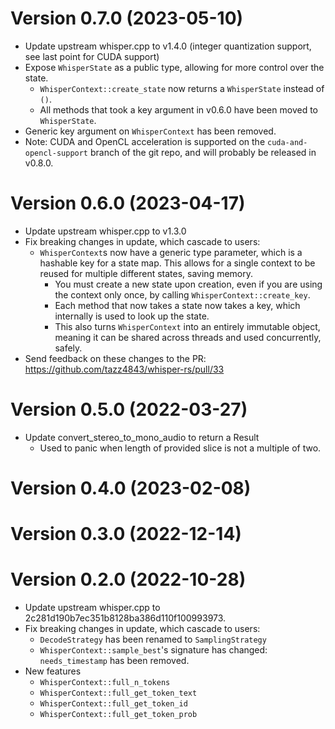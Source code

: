 # Version 0.7.0 (2023-05-10)
* Update upstream whisper.cpp to v1.4.0 (integer quantization support, see last point for CUDA support)
* Expose `WhisperState` as a public type, allowing for more control over the state.
  * `WhisperContext::create_state` now returns a `WhisperState` instead of `()`.
  * All methods that took a key argument in v0.6.0 have been moved to `WhisperState`.
* Generic key argument on `WhisperContext` has been removed.
* Note: CUDA and OpenCL acceleration is supported on the `cuda-and-opencl-support` branch of the git repo,
  and will probably be released in v0.8.0.

# Version 0.6.0 (2023-04-17)
* Update upstream whisper.cpp to v1.3.0
* Fix breaking changes in update, which cascade to users:
  * `WhisperContext`s now have a generic type parameter, which is a hashable key for a state map.
    This allows for a single context to be reused for multiple different states, saving memory.
    * You must create a new state upon creation, even if you are using the context only once, by calling `WhisperContext::create_key`.
    * Each method that now takes a state now takes a key, which internally is used to look up the state.
    * This also turns `WhisperContext` into an entirely immutable object, meaning it can be shared across threads and used concurrently, safely.
* Send feedback on these changes to the PR: https://github.com/tazz4843/whisper-rs/pull/33

# Version 0.5.0 (2022-03-27)
* Update convert_stereo_to_mono_audio to return a Result
    * Used to panic when length of provided slice is not a multiple of two.

# Version 0.4.0 (2023-02-08)

# Version 0.3.0 (2022-12-14)

# Version 0.2.0 (2022-10-28)
* Update upstream whisper.cpp to 2c281d190b7ec351b8128ba386d110f100993973.
* Fix breaking changes in update, which cascade to users:
  * `DecodeStrategy` has been renamed to `SamplingStrategy`
  * `WhisperContext::sample_best`'s signature has changed: `needs_timestamp` has been removed.
* New features
  * `WhisperContext::full_n_tokens`
  * `WhisperContext::full_get_token_text`
  * `WhisperContext::full_get_token_id`
  * `WhisperContext::full_get_token_prob`
